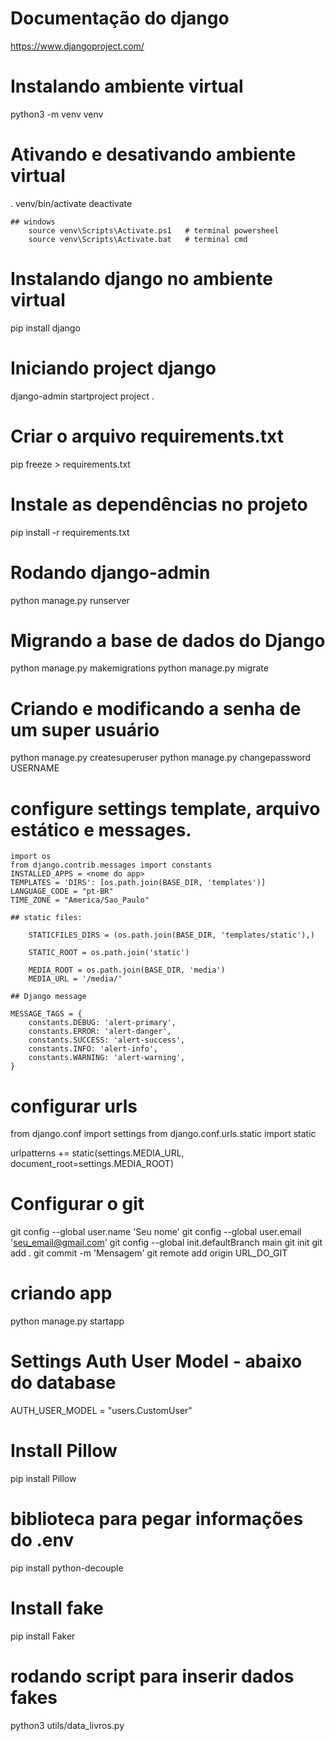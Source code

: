 # Documentação do django
https://www.djangoproject.com/

# Instalando ambiente virtual
python3 -m venv venv

# Ativando e desativando ambiente virtual
. venv/bin/activate
deactivate

    ## windows
        source venv\Scripts\Activate.ps1   # terminal powersheel        
        source venv\Scripts\Activate.bat   # terminal cmd

# Instalando django no ambiente virtual
pip install django

# Iniciando project django
django-admin startproject project .

# Criar o arquivo requirements.txt
pip freeze > requirements.txt

# Instale as dependências no projeto
pip install -r requirements.txt

# Rodando django-admin
python manage.py runserver

# Migrando a base de dados do Django
python manage.py makemigrations
python manage.py migrate

# Criando e modificando a senha de um super usuário
python manage.py createsuperuser
python manage.py changepassword USERNAME

# configure settings template, arquivo estático e messages.
    import os
    from django.contrib.messages import constants
    INSTALLED_APPS = <nome do app>
    TEMPLATES = 'DIRS': [os.path.join(BASE_DIR, 'templates')]
    LANGUAGE_CODE = "pt-BR"
    TIME_ZONE = "America/Sao_Paulo"

    ## static files:

        STATICFILES_DIRS = (os.path.join(BASE_DIR, 'templates/static'),)

        STATIC_ROOT = os.path.join('static')

        MEDIA_ROOT = os.path.join(BASE_DIR, 'media')
        MEDIA_URL = '/media/'

    ## Django message

    MESSAGE_TAGS = {
        constants.DEBUG: 'alert-primary',
        constants.ERROR: 'alert-danger',
        constants.SUCCESS: 'alert-success',
        constants.INFO: 'alert-info',
        constants.WARNING: 'alert-warning',
    }

# configurar urls
from django.conf import settings
from django.conf.urls.static import static

urlpatterns += static(settings.MEDIA_URL, document_root=settings.MEDIA_ROOT)

# Configurar o git
git config --global user.name 'Seu nome'
git config --global user.email 'seu_email@gmail.com'
git config --global init.defaultBranch main
git init
git add .
git commit -m 'Mensagem'
git remote add origin URL_DO_GIT

# criando app
python manage.py startapp <nomeapp>

# Settings Auth User Model - abaixo do database
AUTH_USER_MODEL = "users.CustomUser"

# Install Pillow
pip install Pillow

# biblioteca para pegar informações do .env
pip install python-decouple

# Install fake
pip install Faker

# rodando script para inserir dados fakes
python3 utils/data_livros.py
